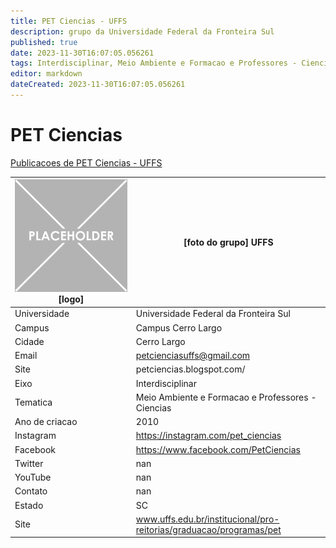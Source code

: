 ```yaml
---
title: PET Ciencias - UFFS
description: grupo da Universidade Federal da Fronteira Sul
published: true
date: 2023-11-30T16:07:05.056261
tags: Interdisciplinar, Meio Ambiente e Formacao e Professores - Ciencias
editor: markdown
dateCreated: 2023-11-30T16:07:05.056261
---
```


# PET Ciencias

[Publicacoes de PET Ciencias - UFFS](/atividade/194PETCienciasUFFS/feed.md)

| ![placeholder.png](/placeholder.png) [logo] | [foto do grupo] UFFS         |
| ------------------------------------------- | ------------------------------------------------- |
| Universidade                                | Universidade Federal da Fronteira Sul      |
| Campus                                      | Campus Cerro Largo            |
| Cidade                                      | Cerro Largo             |
| Email                                       | petcienciasuffs@gmail.com             |
| Site                                        | petciencias.blogspot.com/              |
| Eixo                                        | Interdisciplinar              |
| Tematica                                    | Meio Ambiente e Formacao e Professores - Ciencias          |
| Ano de criacao                              | 2010        |
| Instagram                                   | https://instagram.com/pet_ciencias         |
| Facebook                                    | https://www.facebook.com/PetCiencias          |
| Twitter                                     | nan           |
| YouTube                                     | nan           |
| Contato                                     | nan         |
| Estado                                      |  SC            |
| Site                                        | www.uffs.edu.br/institucional/pro-reitorias/graduacao/programas/pet |
